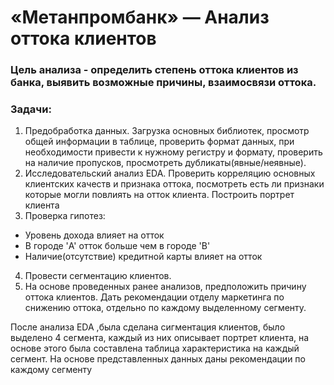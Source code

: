 # «Метанпромбанк» — Анализ оттока клиентов
### Цель анализа - определить степень оттока клиентов из банка, выявить возможные причины, взаимосвязи оттока. 

### Задачи:
1. Предобработка данных. Загрузка основных библиотек, просмотр общей информации в таблице, проверить формат данных, при необходимости привести к нужному регистру и формату, проверить на наличие пропусков, просмотреть дубликаты(явные/неявные).
2. Исследовательский анализ EDA. Проверить корреляцию основных клиентских качеств и признака оттока, посмотреть есть ли признаки которые могли повлиять на отток клиента. Построить портрет клиента
3. Проверка гипотез: 
- Уровень дохода влияет на отток
- В городе 'A' отток  больше чем в городе 'B'
- Наличие(отсутствие) кредитной карты влияет на отток
4. Провести сегментацию клиентов. 
5. На основе проведенных ранее анализов, предположить причину оттока клиентов. Дать рекомендации отделу маркетинга по снижению оттока, отдельно по каждому выделенному сегменту.

  
После анализа EDA ,была сделана сигментация клиентов, было выделено 4 сегмента, каждый из них описывает портрет клиента, на основе этого была составлена таблица характеристика на каждый сегмент. На основе представленных данных даны рекомендации по каждому сегменту

